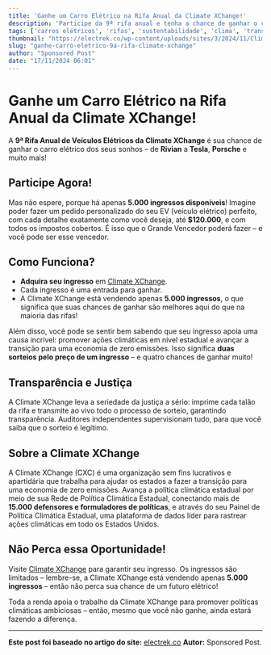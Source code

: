 ```yaml
---
title: 'Ganhe um Carro Elétrico na Rifa Anual da Climate XChange!'
description: 'Participe da 9ª rifa anual e tenha a chance de ganhar o carro elétrico dos seus sonhos.'
tags: ['carros elétricos', 'rifas', 'sustentabilidade', 'clima', 'transição energética']
thumbnail: "https://electrek.co/wp-content/uploads/sites/3/2024/11/Climate-XChange-Raffle.jpg?quality=82&strip=all&w=1400"
slug: "ganhe-carro-eletrico-9a-rifa-climate-xchange"
author: "Sponsored Post"
date: "17/11/2024 06:01"
---
```


# Ganhe um Carro Elétrico na Rifa Anual da Climate XChange!

A **9ª Rifa Anual de Veículos Elétricos da Climate XChange** é sua chance de ganhar o carro elétrico dos seus sonhos – de **Rivian** a **Tesla**, **Porsche** e muito mais!

## Participe Agora!

Mas não espere, porque há apenas **5.000 ingressos disponíveis**! Imagine poder fazer um pedido personalizado do seu EV (veículo elétrico) perfeito, com cada detalhe exatamente como você deseja, até **$120.000**, e com todos os impostos cobertos. É isso que o Grande Vencedor poderá fazer – e você pode ser esse vencedor.

## Como Funciona?

- **Adquira seu ingresso** em [Climate XChange](https://climate-xchange.org/rifa).
- Cada ingresso é uma entrada para ganhar.
- A Climate XChange está vendendo apenas **5.000 ingressos**, o que significa que suas chances de ganhar são melhores aqui do que na maioria das rifas!

Além disso, você pode se sentir bem sabendo que seu ingresso apoia uma causa incrível: promover ações climáticas em nível estadual e avançar a transição para uma economia de zero emissões. Isso significa **duas sorteios pelo preço de um ingresso** – e quatro chances de ganhar muito!

## Transparência e Justiça 

A Climate XChange leva a seriedade da justiça a sério: imprime cada talão da rifa e transmite ao vivo todo o processo de sorteio, garantindo transparência. Auditores independentes supervisionam tudo, para que você saiba que o sorteio é legítimo.

## Sobre a Climate XChange

A Climate XChange (CXC) é uma organização sem fins lucrativos e apartidária que trabalha para ajudar os estados a fazer a transição para uma economia de zero emissões. Avança a política climática estadual por meio de sua Rede de Política Climática Estadual, conectando mais de **15.000 defensores e formuladores de políticas**, e através do seu Painel de Política Climática Estadual, uma plataforma de dados líder para rastrear ações climáticas em todo os Estados Unidos.

## Não Perca essa Oportunidade!

Visite [Climate XChange](https://climate-xchange.org/rifa) para garantir seu ingresso. Os ingressos são limitados – lembre-se, a Climate XChange está vendendo apenas **5.000 ingressos** – então não perca sua chance de um futuro elétrico!

Toda a renda apoia o trabalho da Climate XChange para promover políticas climáticas ambiciosas – então, mesmo que você não ganhe, ainda estará fazendo a diferença.

---

**Este post foi baseado no artigo do site:** [electrek.co](https://electrek.co/2024/11/16/win-your-dream-ev-in-climate-xchanges-9th-annual-raffle/)
**Autor:** Sponsored Post.